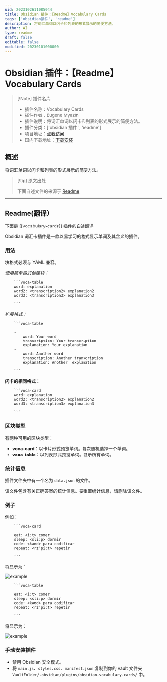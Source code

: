```yaml
---
uid: 2023102611085044
title: Obsidian 插件：【Readme】Vocabulary Cards
tags: ['obsidian插件', 'readme']
description: 将词汇单词以闪卡和列表的形式展示的简便方法。
author: AI
type: readme
draft: false
editable: false
modified: 20230101000000
---
```


# Obsidian 插件：【Readme】Vocabulary Cards

> [!Note] 插件名片
> - 插件名称：Vocabulary Cards
> - 插件作者：Eugene Myazin
> - 插件说明：将词汇单词以闪卡和列表的形式展示的简便方法。
> - 插件分类：['obsidian 插件 ', 'readme']
> - 项目地址：[点我访问](https://github.com/meniam/obsidian-vocabulary-cards)
> - 国内下载地址：[下载安装](https://pkmer.cn/products/plugin/pluginMarket/?vocabulary-cards)

## 概述

将词汇单词以闪卡和列表的形式展示的简便方法。

> [!tip] 原文出处
>
>下面自述文件的来源于 [Readme](https://ghproxy.net/https://raw.githubusercontent.com/meniam/obsidian-vocabulary-cards/main/README.md)
>

---

## Readme(翻译）

下面是 [[vocabulary-cards]] 插件的自述翻译

Obsidian 词汇卡插件是一款以易学习的格式显示单词及其含义的插件。

### 用法

块格式必须与 YAML 兼容。

*使用简单格式创建块：*

```
    ```voca-table
    word: explanation
    word2: <transcription2> explanation2
    word3: <transcription3> explanation3

    ```
```

*扩展格式：*

```
    ```voca-table
    
    - 
        word: Your word
        transcription: Your transcription
        explanation: Your explanation
    - 
        word: Another word
        transcription: Another transcription
        explanation: Another  explanation

    ```
```

**闪卡的相同格式：**

```
    ```voca-card
    word: explanation
    word2: <transcription2> explanation2
    word3: <transcription3> explanation3

    ```
```

### 区块类型

有两种可用的区块类型：

- **voca-card**：以卡片形式预览单词。每次随机选择一个单词。
- **voca-table**：以列表形式预览单词。显示所有单词。

### 统计信息

插件文件夹中有一个名为 `data.json` 的文件。

该文件包含有关正确答案的统计信息。要重置统计信息，请删除该文件。

### 例子

例如：

```
    ```voca-card
    
    eat: <iːt> comer  
    sleep: <sliːp> dormir
    code: <kəʊd> para codificar
    repeat: <rɪˈpiːt> repetir
    
    ```
```

将显示为：

![example](./doc/card.jpg)

```
    ```voca-table
    
    eat: <iːt> comer  
    sleep: <sliːp> dormir
    code: <kəʊd> para codificar
    repeat: <rɪˈpiːt> repetir
    
    ```
```

将显示为：

![example](./doc/table.jpg)

### 手动安装插件

- 禁用 Obsidian 安全模式。
- 将 `main.js`、`styles.css`、`manifest.json` 复制到你的 vault 文件夹 `VaultFolder/.obsidian/plugins/obsidian-vocabulary-cards/` 中。



